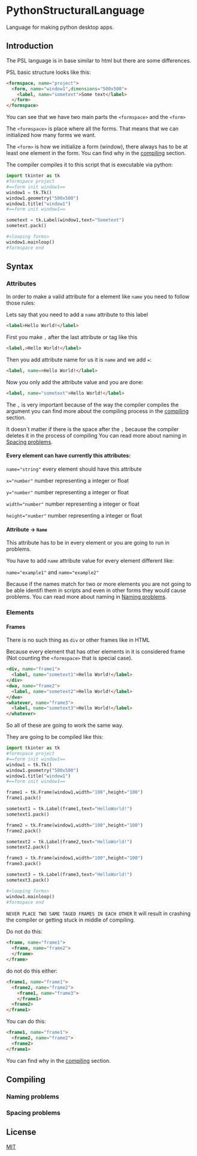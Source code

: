 # PythonStructuralLanguage
Language for making python desktop apps.

## Introduction

The PSL language is in base similar to html but there are some differences.

PSL basic structure looks like this:
```html
<formspace, name="project">
  <form, name="window1",dimensions="500x500">
    <label, name="sometext">Some text</label>
  </form>
</formspace>
```
You can see that we have two main parts the `<formspace>` and the `<form>`

The `<formspace>` is place where all the forms. That means that we can initialized how many forms we want.

The `<form>` is how we initialize a form (window), there always has to be at least one element in the form. You can find why in the [compiling](#compiling) section.

The compiler compiles it to this script that is executable via python:
```python
import tkinter as tk
#formspace project
#==form init window1==
window1 = tk.Tk()
window1.geometry("500x500")
window1.title("window1")
#==form init window1==

sometext = tk.Label(window1,text="Sometext")
sometext.pack()

#<looping forms>
window1.mainloop()
#formspace end
```
## Syntax

### Attributes

In order to make a valid attribute for a element like `name` you need to follow those rules:

Lets say that you need to add a `name` attribute to this label
```html
<label>Hello World!</label>
```
First you make `,` after the last attribute or tag like this
```html
<label,>Hello World!</label>
```
Then you add attribute name for us it is `name` and we add `=`:
```html
<label, name=>Hello World!</label>
```
Now you only add the attribute value and you are done:
```html
<label, name="sometext">Hello World!</label>
```
The `,` is very important because of the way the compiler compiles the argument you can find more about the compiling process in the [compiling](#compiling) section.

It doesn\`t matter if there is the space after the `,` because the compiler deletes it in the process of compiling
You can read more about naming in [Spacing problems](#spacing-problems).

#### Every element can have currently this attributes:

`name="string"` every element should have this attribute

`x="number"` number representing a integer or float

`y="number"` number representing a integer or float

`width="number"` number representing a integer or float

`height="number"` number representing a integer or float

#### Attribute -> `Name`

This attribute has to be in every element or you are going to run in problems.

You have to add `name` attribute value for every element different like:

 ```name="example1"``` and ```name="example2"```

Because if the names match for two or more elements you are not going to be able identifi them in scripts and even in other forms they would cause problems. You can read more about naming in [Naming problems](#naming-problems).

### Elements
#### Frames
There is no such thing as `div` or other frames like in HTML

Because every element that has other elements in it is considered frame (Not counting the `<formspace>` that is special case).
```html
<div, name="frame1">
  <label, name="sometext1">Hello World!</label>
</div>
<dwa, name="frame2">
  <label, name="sometext2">Hello World!</label>
</dwa>
<whatever, name="frame3">
  <label, name="sometext3">Hello World!</label>
</whatever>
```
So all of these are going to work the same way.

They are going to be compiled like this:
```python
import tkinter as tk
#formspace project
#==form init window1==
window1 = tk.Tk()
window1.geometry("500x500")
window1.title("window1")
#==form init window1==

frame1 = tk.Frame(window1,width="100",height="100")
frame1.pack()

sometext1 = tk.Label(frame1,text="HelloWorld!")
sometext1.pack()

frame2 = tk.Frame(window1,width="100",height="100")
frame2.pack()

sometext2 = tk.Label(frame2,text="HelloWorld!")
sometext2.pack()

frame3 = tk.Frame(window1,width="100",height="100")
frame3.pack()

sometext3 = tk.Label(frame3,text="HelloWorld!")
sometext3.pack()

#<looping forms>
window1.mainloop()
#formspace end
```
`NEVER PLACE TWO SAME TAGED FRAMES IN EACH OTHER`
It will result in crashing the compiler or getting stuck in middle of compiling.

Do not do this:
```html
<frame, name="frame1">
  <frame, name="frame2">
  </frame>
</frame>
```
do not do this either:
```html
<frame1, name="frame1">
  <frame2, name="frame2">
    <frame1, name="frame3">
    </frame1>
  <frame2>
</frame1>
```
You can do this:
```html
<frame1, name="frame1">
  <frame2, name="frame2">
  <frame2>
</frame1>
```
You can find why in the [compiling](#compiling) section.

## Compiling
### Naming problems
### Spacing problems

## License
[MIT](https://choosealicense.com/licenses/mit/)
